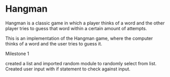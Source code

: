 # Hangman
Hangman is a classic game in which a player thinks of a word and the other player tries to guess that word within a certain amount of attempts.

This is an implementation of the Hangman game, where the computer thinks of a word and the user tries to guess it. 

Milestone 1

created a list and imported random module to randomly select from list. Created user input with if statement to check against input.


